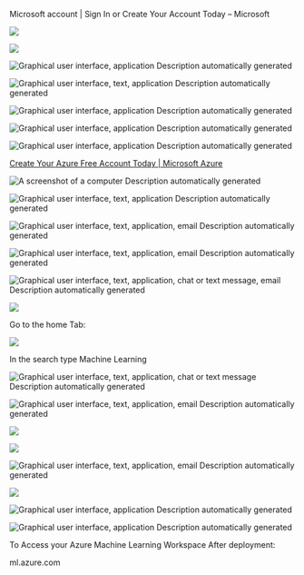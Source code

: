 Microsoft account \| Sign In or Create Your Account Today – Microsoft

![](media/d540e7ec75b89f9897c318f820597d7b.png)

![](media/97bbc7893d8fa1eb3332391e8ccb3faf.png)

![Graphical user interface, application Description automatically generated](media/3d46dc281fca29faf8dd00490bb9789d.png)

![Graphical user interface, text, application Description automatically generated](media/bc82c80bbb0f65b473d4b4951e82e2a4.png)

![Graphical user interface, application Description automatically generated](media/c2ad030420728e3aff621ae6cece943b.png)

![Graphical user interface, application Description automatically generated](media/6c950a5631bb87b8e9e68888b54d797e.png)

![Graphical user interface, application Description automatically generated](media/a46d72fc31f5244baaaf15520bf6e35c.png)

[Create Your Azure Free Account Today \| Microsoft
Azure](https://azure.microsoft.com/en-in/free/)

![A screenshot of a computer Description automatically generated](media/69ef5069240b17149382ce0aaa9f5234.png)

![Graphical user interface, text, application Description automatically generated](media/290677c13ae84f0081e0e92c9eecfd7a.png)

![Graphical user interface, text, application, email Description automatically generated](media/3fc23b51042eae545b2ae7403bc6a240.png)

![Graphical user interface, text, application, email Description automatically generated](media/2945822df186439549f65319b9eb264d.png)

![Graphical user interface, text, application, chat or text message, email Description automatically generated](media/358f52d0f7529673b26c801b6287d0dd.png)

![](media/bb9024bacf5527a2bc3f393ad942f481.png)

Go to the home Tab:

![](media/396704f6ccb989f05e2a3277d837fc11.png)

In the search type Machine Learning

![Graphical user interface, text, application, chat or text message Description automatically generated](media/024bfeb525e0c5cc4369f236730c3496.png)

![Graphical user interface, text, application, email Description automatically generated](media/cff3583940b7841abc202846d505fc98.png)

![](media/922b618e3e547b3f85c4f9a5678fb10a.png)

![](media/eeb35194893123a0a462e68693b035d2.png)

![Graphical user interface, text, application, email Description automatically generated](media/c94883667bdf5b2d4359e2b3ea26f3eb.png)

![](media/f81858db58e11ca5809fba1a4c377b20.png)

![Graphical user interface, application Description automatically generated](media/3a03ed50b37221b6b482124538456dc0.png)

![Graphical user interface, application Description automatically generated](media/ab80ecba3d74fb6c0f2dcd266a3f949a.png)

To Access your Azure Machine Learning Workspace After deployment:

ml.azure.com
